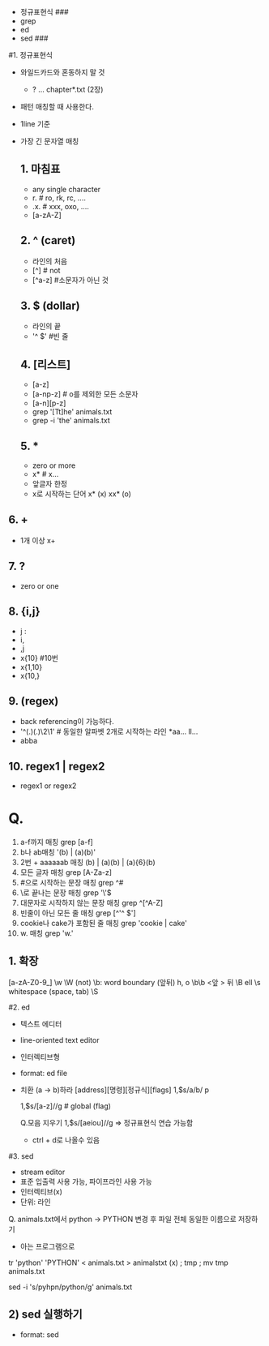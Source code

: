 - 정규표현식 ###
- grep
- ed
- sed ###

#1. 정규표현식
- 와일드카드와 혼동하지 말 것
  * ? ... chapter*.txt (2장)
- 패턴 매칭할 때 사용한다.
- 1line 기준
- 가장 긴 문자열 매칭
 
  ## 1. 마침표
    - any single character
    - r. # ro, rk, rc, ....
    - .x. # xxx, oxo, ....
    - [a-zA-Z]

  ## 2. ^ (caret)
  - 라인의 처음
  - [^] # not
  - [^a-z] #소문자가 아닌 것

  
  ## 3. $ (dollar)
  - 라인의 끝
  - '^ $' #빈 줄

  ## 4. [리스트]
  - [a-z]
  - [a-np-z] # o를 제외한 모든 소문자
  - [a-n][p-z]
  - grep '[Tt]he' animals.txt
  - grep -i 'the' animals.txt

  ## 5. *
  - zero or more
  - x* # x...
  - 앞글자 한정
  - x로 시작하는 단어
    x* (x)
    xx* (o)

## 6. \+
- 1개 이상
  x\+

## 7. \?
- zero or one

## 8. \{i,j\}
- j :
- i,
- ,j
- x\{10\} #10번
- x\{1,10\}
- x\{10,\}

## 9. \(regex\)
  - back referencing이 가능하다.
  - '^\(.\)\(.\)\2\1' # 동일한 알파벳 2개로 시작하는 라인 *aa... ll...
  - abba

## 10. regex1 \| regex2
  - regex1 or regex2

# Q.
1) a-f까지 매칭
  grep [a-f]
2) b나 ab매칭
  '\(b\) | \(a\)\(b\)'
3) 2번 + aaaaaab 매칭
  \(b\) | \(a\)\(b\) | \(a\)\{6\}\(b\) 
4) 모든 글자 매칭
  grep [A-Za-z]
5) #으로 시작하는 문장 매칭
  grep ^\#
6) \로 끝나는 문장 매칭
  grep '\\'$
7) 대문자로 시작하지 않는 문장 매칭
  grep ^[^A-Z]
8) 빈줄이 아닌 모든 줄 매칭
  grep [^'^ $']
9) cookie나 cake가 포함된 줄 매칭
  grep 'cookie \| cake'
10) w. 매칭
  grep 'w.'

## 1. 확장
[a-zA-Z0-9_] \w
\W (not)
\b: word boundary (앞뒤) h, o
\b<regex>\b
  \<앞 \> 뒤
\B ell
\s whitespace (space, tab)
\S

#2. ed
- 텍스트 에디터
- line-oriented text editor
- 인터렉티브형
- format: ed file

- 치환 (a -> b)하라
  [address][명령][정규식][flags]
  1,$s/a/b/
  p

  1,$s/[a-z]//g # global (flag)

  Q.모음 지우기
  1,$s/[aeiou]//g
  => 정규표현식 연습 가능함

  - ctrl + d로 나올수 있음

#3. sed
- stream editor
- 표준 입출력 사용 가능, 파이프라인 사용 가능
- 인터렉티브(x)
- 단위: 라인

Q. animals.txt에서 python -> PYTHON 변경 후 파일 전체 동일한 이름으로 저장하기
  - 아는 프로그램으로
  
  tr 'python' 'PYTHON' < animals.txt > animalstxt (x)
  ; tmp ; mv tmp animals.txt

  sed -i 's/pyhpn/python/g' animals.txt


## 2) sed 실행하기
  - format: sed <script> <input_file> # > <out_file>
  - ex) hello -> world file
    - sed 's/hello/world/g' file
    - sed 's/hello/world/g' < file
    - cat file | sed 's/hello/world/g' # 파이프라인으로 받을 수 있다.
  

### -i option
  - 동일한 파일에 저장한다. (in-place)
  - 임시파일을 따로 저장하고 싶을 때 -iE# fileE

### -n option
  - p와 같이 사용하여 출력 범위를 지정한다.
    sed -n '2p' file (2번째 줄만 프린트)
  - 5~10줄 출력하기
    sed -n '5,10p' file # ,가 range

  - python이 있는 라인만 출력해줘
    sed -n '/python/p' file
  - ; 으로 여러 정규식 연결 가능
    sed -n '1p ; $p' file
    sed -n '1p ; $p' fileA fileB fileC
    cat fileA fileB fileC | sed -n '1p ; $p'

### -e, -f
  -e : expression
  -f : file
  sed -e '1p ; $p' -f file
  - 옵션이 없으면 1번째가 정규표현식, 2번째가 입력파일

sed <option> <script> <input_file> # full format

## 3) script
- format: <address><cmd><options>
  '2p'
  - address: 2
  - cmd : p
  - 5,10p
  - '3d'

Q. input_file 에서 python으로 시작하는 라인 삭제하고, hello ->world로 변경한 뒤 out_file에 저장하라.
  sed '/^python/d ; /hello/wolrd/g' input_file > out_file
  sed -e '/^python/d ; /hello/wolrd/g' input_file > out_file

Q.
1) 5번째 줄 삭제
2) python, Python 포함 줄 삭제
3) 처음 10개줄 중 2번 실행
4) 각 줄에 첫 3글자 삭제

s'/python//g'
- p, d, s, q (quit)

### cmd 's'
- format: s/regex/replacement/flag
- g (flag)
- p : 해당부분 프린트 (flag)
- i : 대소문자 구분 없음 (flag)

Q. image.jpg.1, image.jpg.2. image.jpg.3

   >> image1.jpg, image2.jpg, image3.jpg
  sed s/\(\)//g (직접해볼것)

### address 
- 범위 지정
  '2p'
  sed '160s/a/b/'
  sed '/apple/s///' # apple이 있는 부분에서 무언가를 하는 형식
  sed '/apple/!s///' # !: not

  sed '160,200s/a/b/' (범위)
  sed '160,2s/a/b/' # 160만 수행하고 끝
  $
  1,$~2 # step==2
  구글에 man sed 검색하면 자세히 나옴


# 스크립트 작성
- 파일에 커맨드라인 입력
- 모드 변경한다.
    chmod +x file
- 실행
   name
  ./name

  - 주석은 #로 단다.
    - 라인 단위.